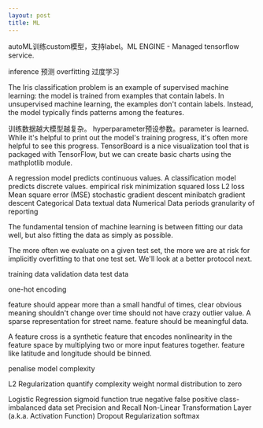 ```yaml
---
layout: post
title: ML
---
```

autoML训练custom模型，支持label。ML ENGINE - Managed tensorflow service.

inference 预测
overfitting 过度学习

The Iris classification problem is an example of supervised machine learning: the model is trained from examples that contain labels. In unsupervised machine learning, the examples don't contain labels. Instead, the model typically finds patterns among the features.

训练数据越大模型越复杂。
hyperparameter预设参数。parameter is learned.
While it's helpful to print out the model's training progress, it's often more helpful to see this progress. TensorBoard is a nice visualization tool that is packaged with TensorFlow, but we can create basic charts using the mathplotlib module.

A regression model predicts continuous values. A classification model predicts discrete values.
empirical risk minimization
squared loss  L2 loss
Mean square error (MSE)
stochastic gradient descent
minibatch gradient descent
Categorical Data textual data
Numerical Data
periods granularity of reporting

The fundamental tension of machine learning is between fitting our data well, but also fitting the data as simply as possible.

The more often we evaluate on a given test set, the more we are at risk for implicitly overfitting to that one test set. We'll look at a better protocol next.

training data validation data test data

one-hot encoding

feature should appear more than a small handful of times, clear obvious meaning shouldn't change over time should not have crazy outlier value. A sparse representation for street name. feature should be meaningful data.

A feature cross is a synthetic feature that encodes nonlinearity in the feature space by multiplying two or more input features together. feature like latitude and longitude should be binned.

penalise model complexity

L2 Regularization quantify complexity weight normal distribution to zero

Logistic Regression sigmoid function true negative false positive class-imbalanced data set Precision and Recall
Non-Linear Transformation Layer (a.k.a. Activation Function)
Dropout Regularization
softmax
